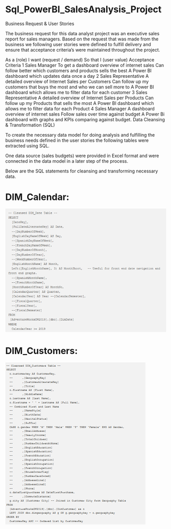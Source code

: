 # Sql_PowerBI_SalesAnalysis_Project

Business Request & User Stories

The business request for this data analyst project was an executive sales report for sales managers. Based on the request that was made from the business we following user stories were defined to fulfill delivery and ensure that acceptance criteria’s were maintained throughout the project.  

As a (role)	I want (request / demand)	So that I (user value)	Acceptance Criteria
1	Sales Manager	To get a dashboard overview of internet sales	Can follow better which customers and products sells the best	A Power BI dashboard which updates data once a day
2	Sales Representative	A detailed overview of Internet Sales per Customers	Can follow up my customers that buys the most and who we can sell more to	A Power BI dashboard which allows me to filter data for each customer
3	Sales Representative	A detailed overview of Internet Sales per Products	Can follow up my Products that sells the most	A Power BI dashboard which allows me to filter data for each Product
4	Sales Manager	A dashboard overview of internet sales	Follow sales over time against budget	A Power Bi dashboard with graphs and KPIs comparing against budget.
Data Cleansing & Transformation (SQL)

To create the necessary data model for doing analysis and fulfilling the business needs defined in the user stories the following tables were extracted using SQL.

One data source (sales budgets) were provided in Excel format and were connected in the data model in a later step of the process.

Below are the SQL statements for cleansing and transforming necessary data.

# DIM_Calendar:

![](https://github.com/ZackPBI/Sql_PowerBI_SalesAnalysis/blob/main/dim_calander.png)

# DIM_Customers:
![](dim_customer.png)
